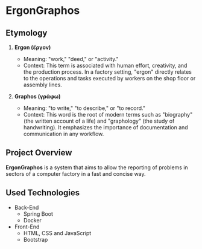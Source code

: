 # ErgonGraphos

## Etymology

1. **Ergon (ἔργον)**

   - Meaning: "work," "deed," or "activity."
   - Context: This term is associated with human effort, creativity, and the production process. In a factory setting, "ergon" directly relates to the operations and tasks executed by workers on the shop floor or assembly lines.

2. **Graphos (γράφω)**
   - Meaning: "to write," "to describe," or "to record."
   - Context: This word is the root of modern terms such as "biography" (the written account of a life) and "graphology" (the study of handwriting). It emphasizes the importance of documentation and communication in any workflow.

## Project Overview

**ErgonGraphos** is a system that aims to allow the reporting of problems in sectors of a computer factory in a fast and concise way.

## Used Technologies

- Back-End
  - Spring Boot
  - Docker
- Front-End
  - HTML, CSS and JavaScript
  - Bootstrap

